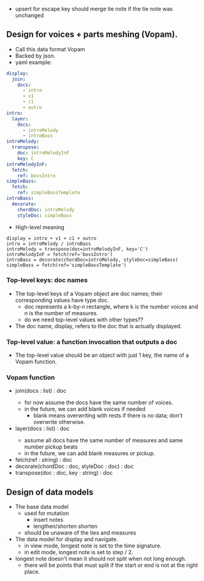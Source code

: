 * upsert for escape key should merge tie note if the tie note was unchanged

## Design for voices + parts meshing (Vopam).

* Call this data format Vopam
* Backed by json.
* yaml example:

```yaml
display:
  join:
    docs:
      - intro
      - v1
      - c1
      - outro
intro:
  layer:
    docs:
      - introMelody
      - introBass
introMelody:
  transpose:
    doc: introMelodyInF
    key: C
introMelodyInF:
  fetch:
    ref: bovsIntro
simpleBass:
  fetch:
    ref: simpleBassTemplate
introBass:
  decorate:
    chordDoc: introMelody
    styleDoc: simpleBass
```

* High-level meaning
```
display = intro + v1 + c1 + outro
intro = introMelody / introBass
introMelody = transpose(doc=introMelodyInF, key='C')
introMelodyInF = fetch(ref='bovsIntro')
introBass = decorate(chordDoc=introMelody, styleDoc=simpleBass)
simpleBass = fetch(ref='simpleBassTemplate')
```

### Top-level keys: doc names

* The top-level keys of a Vopam object are doc names; their corresponding values have type doc.
  - doc represents a k-by-n rectangle, where k is the number voices and n is the number of measures.
  - do we need top-level values with other types??
* The doc name, display, refers to the doc that is actually displayed.

### Top-level value: a function invocation that outputs a doc
* The top-level value should be an object with just 1 key, the name of a Vopam function.

### Vopam function
* join(docs : list<doc>) : doc
  - for now assume the docs have the same number of voices.
  - in the future, we can add blank voices if needed
    * blank means overwriting with rests if there is no data; don't overwrite otherwise.
* layer(docs : list<doc>) : doc
  - assume all docs have the same number of measures and same number pickup beats
  - in the future, we can add blank measures or pickup.
* fetch(ref : string) : doc
* decorate(chordDoc : doc, styleDoc : doc) : doc
* transpose(doc : doc, key : string) : doc

## Design of data models
* The base data model
  - used for mutation
    * insert notes
    * lengthen/shorten shorten
  - should be unaware of the ties and measures
* The data model for display and navigate.
  - in view mode, longest note is set to the time signature.
  - in edit mode, longest note is set to step / 2.
* longest note doesn't mean it should not split when not long enough.
  - there will be points that must split if the start or end is not at the right place.
